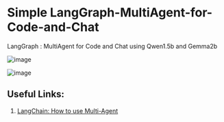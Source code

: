 # Simple LangGraph-MultiAgent-for-Code-and-Chat
LangGraph : MultiAgent for Code and Chat using Qwen1.5b and Gemma2b


![image](https://github.com/user-attachments/assets/b439be48-dc28-43e0-86d5-1d63a52643e5)

![image](https://github.com/user-attachments/assets/e36a7224-c615-4867-b18e-d8d3a1f4f734)

## Useful Links:

1. [LangChain: How to use Multi-Agent](https://juejin.cn/post/7369903157646590004)
